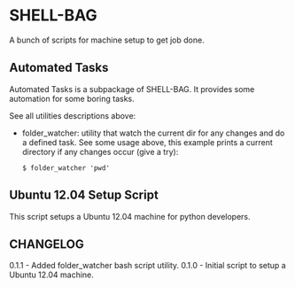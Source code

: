 SHELL-BAG
=========

A bunch of scripts for machine setup to get job done.


Automated Tasks
---------------

Automated Tasks is a subpackage of SHELL-BAG. It provides some automation for some boring tasks. 

See all utilities descriptions above:

* folder_watcher: utility that watch the current dir for any changes and do a defined task. See some usage above, this example prints a current directory if any changes occur (give a try):
	
	`$ folder_watcher 'pwd'`

Ubuntu 12.04 Setup Script
-------------------------

This script setups a Ubuntu 12.04 machine for python developers.


CHANGELOG
---------

0.1.1 - Added folder_watcher bash script utility.
0.1.0 - Initial script to setup a Ubuntu 12.04 machine.